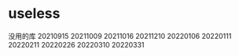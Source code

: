 # useless
没用的库
20210915
20211009
20211016
20211210
20220106
20220111
20220211
20220226
20220310
20220331

